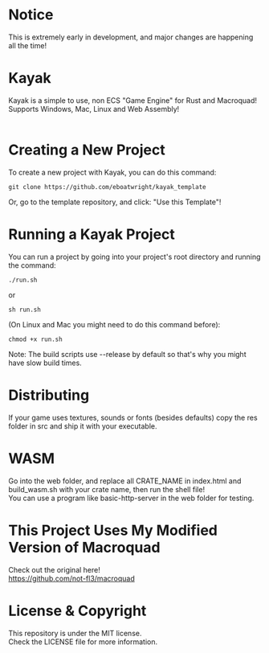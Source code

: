 # Notice
 This is extremely early in development, and major changes are happening all the time!

# Kayak
 Kayak is a simple to use, non ECS "Game Engine" for Rust and Macroquad!<br>
 Supports Windows, Mac, Linux and Web Assembly!<br><br>

# Creating a New Project
 To create a new project with Kayak, you can do this command:
```
git clone https://github.com/eboatwright/kayak_template
```
 Or, go to the template repository, and click: "Use this Template"!

# Running a Kayak Project
 You can run a project by going into your project's root directory and running the command:
```
./run.sh
```
 or
```
sh run.sh
```
 (On Linux and Mac you might need to do this command before):
```
chmod +x run.sh
```
 Note: The build scripts use --release by default so that's why you might have slow build times.

# Distributing
 If your game uses textures, sounds or fonts (besides defaults) copy the res folder in src and ship it with your executable.

# WASM
 Go into the web folder, and replace all CRATE_NAME in index.html and build_wasm.sh with your crate name, then run the shell file!<br>
 You can use a program like basic-http-server in the web folder for testing.

# This Project Uses My Modified Version of Macroquad
 Check out the original here!<br>
 https://github.com/not-fl3/macroquad

# License & Copyright
 This repository is under the MIT license.<br>
 Check the LICENSE file for more information.
